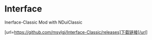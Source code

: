 # Interface
 Inerface-Classic Mod with NDuiClassic

 [url=https://github.com/msylgj/Interface-Classic/releases]下载链接[/url]
